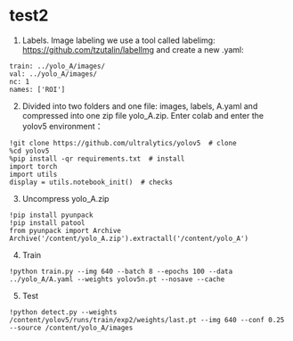 # test2
1. Labels. Image labeling we use a tool called labelimg: https://github.com/tzutalin/labelImg and create a new .yaml:
```
train: ../yolo_A/images/
val: ../yolo_A/images/
nc: 1
names: ['ROI']
```
2. Divided into two folders and one file: images, labels, A.yaml and compressed into one zip file yolo_A.zip. 
Enter colab and enter the yolov5 environment：
```
!git clone https://github.com/ultralytics/yolov5  # clone
%cd yolov5
%pip install -qr requirements.txt  # install
import torch
import utils
display = utils.notebook_init()  # checks
```
3. Uncompress yolo_A.zip
```
!pip install pyunpack
!pip install patool
from pyunpack import Archive
Archive('/content/yolo_A.zip').extractall('/content/yolo_A')
```
4. Train
```
!python train.py --img 640 --batch 8 --epochs 100 --data ../yolo_A/A.yaml --weights yolov5n.pt --nosave --cache
```
5. Test
```
!python detect.py --weights /content/yolov5/runs/train/exp2/weights/last.pt --img 640 --conf 0.25 --source /content/yolo_A/images
```

